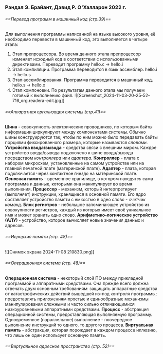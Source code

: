 ### Рэндал Э. Брайант, Дэвид Р. О'Халларон 2022 г.
###### ==Перевод программ в машинный код (стр.39)==
Для выполнения программы написанной на языке высокого уровня, её необходимо перевести в машинный код, это выполняется в четыре этапа:
1. Этап препроцессора. Во время данного этапа препроцессор изменяет исходный код в соответствии с использованными директивами. Переводит программу hello.c -> hello.i
2. Этап компиляции. Программа переводится в язык ассемблер. hello.i -> hello.s
3. Этап ассемблирования. Программа переводится в машинный код. hello.s -> hello.o
4. Этап компоновки. По результатам данного этапа мы получаем готовый к выполнению файл. 
![[Screenshot_2024-11-03-20-25-52-716_org.readera-edit.jpg]]
###### ==Аппаратная организация системы (стр.41)==
**Шина** - совокупность электрических проводников, по которым байты информации циркулируют между компонентами системы. Обычно шины конструируются так, чтобы по ним можно было передавать байты порциями фиксированного размера, которые называются *словами*. 
**Устройства ввода/вывода** - средства связи с внешним миром. Каждое устройство ввода/вывода подключено к шине ввода/вывода посредством *контроллера* или *адаптера*.
**Контроллер** - плата с набором микросхем, установленные на самом устройстве или на главной печатной плате (материнской плате). 
**Адаптер** - плата, которая подключается через контактное гнездо на материнской плате.
**Основная память** - временное хранилище, в котором находятся сама программа и данные, которыми она манипулирует во время выполнения.
**Процессор** - механизм, который интерпретирует (выполняет) инструкции, хранящиеся в основной памяти. Его ядро составляет устройство памяти с емкостью в одно слово - *счетчик команд*.
**Блок регистров** - небольшое запоминающее устройство из совокупности регистров, каждый из которых имеет своё уникальное имя и может хранить одно слово.
**Арифметико-логическое устройство (АЛУ)** - устройство, которое вычисляет новые значения данных и адресов.
###### ==Иерархия памяти (стр. 48)==
![[Снимок экрана 2024-11-08 210830.png]]
###### ==Операционная система (стр. 48)==
**Операционная система** - некоторый слой ПО между прикладной программой и аппаратными средствами. Она прежде всего должна отвечать двум основным требованиям: защищать аппаратные средства от катастрофических действий вышедшей из-под контроля программы; предоставлять приложениям простые и единообразные механизмы манипулирования сложными и часто сильно отличающимися низкоуровневыми аппаратными средствами.
**Процесс** - абстракция операционной системы, предоставляющая выполняемую программу. Одновременное (параллельное) выполнение - поочередное выполнение инструкций то одного, то другого процесса.
**Виртуальная память** - абстракция, которая порождает в каждом процессе иллюзию, что лишь он один использует основную память.
###### ==Виртуальное адресное пространство (стр. 52)==
